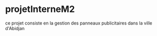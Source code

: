 # projetInterneM2
ce projet consiste en la gestion des panneaux publicitaires dans la ville d'Abidjan
